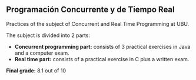 <h2>Programación Concurrente y de Tiempo Real</h2>

<p>Practices of the subject of Concurrent and Real Time Programming at UBU.</p>

<p>The subject is divided into 2 parts:</p>
<ul>
    <li><strong>Concurrent programming part:</strong> consists of 3 practical exercises in Java and a computer exam.</li>
    <li><strong>Real time part:</strong> consists of a practical exercise in C plus a written exam.</li>
</ul>

<p><strong>Final grade:</strong> 8.1 out of 10</p>

